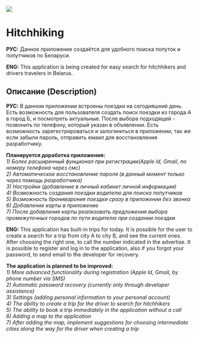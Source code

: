 <img src="https://img.shields.io/badge/Swift-UIKit-brightgreen">

# Hitchhiking

**РУС:** Данное приложение создаётся для удобного поиска попуток и попутчиков по Беларуси.

**ENG:** This application is being created for easy search for hitchhikers and drivers travelers in Belarus.

## Описание (Description)

**РУС:** В данном приложении встроены поездки на сегодняшний день. Есть возможность для пользователя создать поиск поездки из города А в город Б, и посмотреть актуальные. После выбора подходящей - позвонить по телефону, который указан в объявлении. Есть возможность зарегестрироваться и залогиниться в приложении, так же если забыли пароль, отправить емаил для восстановления разработчику.

 **Планируется доработка приложения:**  
 *1) Более расширенный фунционал при регистрации(Apple Id, Gmail, по номеру телефона через смс)  
 2) Автоматическое восстановление пароля (в данный момент только через помощь разработчика)  
 3) Настройки (добавление в личный кабинет личной информации)  
 4) Возможность создания поездки водителю для поиска попутчиков  
 5) Возможность брониварония поездки сразу в приложении без звонка  
 6) Добавление карты в приложение  
 7) После добавления карты реализовать предложения выбора промежуточных городов по пути водителю при создании поездки*  
 
 **ENG:** This application has built-in trips for today. It is possible for the user to create a search for a trip from city A to city B, and see the current ones. After choosing the right one, to call the number indicated in the advertise. It is possible to register and log in to the application, also if you forgot your password, to send email to the developer for recovery.
 
  **The application is planned to be improved:**  
  *1) More advanced functionality during registration (Apple Id, Gmail, by phone number via SMS)  
  2) Automatic password recovery (currently only through developer assistance)  
  3) Settings (adding personal information to your personal account)  
  4) The ability to create a trip for the driver to search for hitchhikers  
  5) The ability to book a trip immediately in the application without a call  
  6) Adding a map to the application  
  7) After adding the map, implement suggestions for choosing intermediate cities along the way for the driver when creating a trip*  
 

